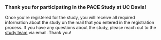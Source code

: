 ### Thank you for participating in the PACE Study at UC Davis!
Once you're registered for the study, you will receive all required information about the study on the mail that you entered in the registration process. If you have any questions about the study, please reach out to the [study team](mailto:psy.dynamics@hu-berlin.de) via email. Thank you!